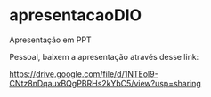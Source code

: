 # apresentacaoDIO
Apresentação em PPT

Pessoal, baixem a apresentação através desse link: 

https://drive.google.com/file/d/1NTEol9-CNtz8nDqauxBQgPBRHs2kYbC5/view?usp=sharing
